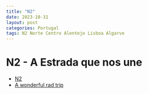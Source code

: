 ```yaml
---
title: "N2"
date: 2023-10-31
layout: post
categories: Portugal
tags: N2 Norte Centro Alentejo Lisboa Algarve
---
```

# N2 - A Estrada que nos une

* [N2](https://www.rotan2.pt/)
* [A wonderful rad trip](https://www.vagamundos.pt/guia-estrada-nacional-2-roteiro/)
